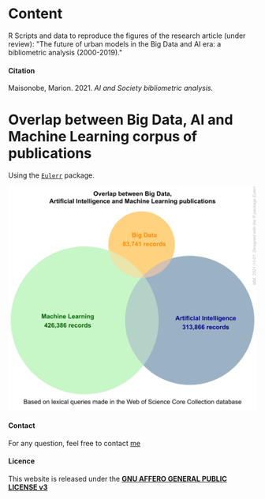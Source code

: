# Content

R Scripts and data to reproduce the figures of the research article (under review): "The future of urban models in the Big Data and AI era: a bibliometric analysis (2000-2019)."

#### Citation
Maisonobe, Marion. 2021. _AI and Society bibliometric analysis._

# Overlap between Big Data, AI and Machine Learning corpus of publications 

Using the [`Eulerr`](https://cran.r-project.org/package=eulerr) package.

![](outputs/figures/Figure_1.svg)

#### Contact
For any question, feel free to contact [me](https://www.parisgeo.cnrs.fr/spip.php?article8513&lang=fr) 

#### Licence
This website is released under the <a href="LICENSE">**GNU AFFERO GENERAL PUBLIC LICENSE v3**</a>
